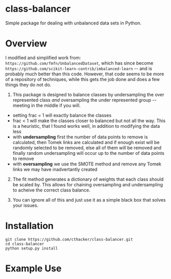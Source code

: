 # class-balancer
Simple package for dealing with unbalanced data sets in Python.

# Overview

I modified and simplified work from: `https://github.com/fmfn/UnbalancedDataset`, which has since
become `https://github.com/scikit-learn-contrib/imbalanced-learn` -- and is probably much better
than this code. However, that code seems to be more of a repository of techniques, while this gets the job done and does a few things they do not do.

1) This package is designed to balance classes by undersampling the over represented class *and*
oversampling the under represented group -- meeting in the middle if you will.
  - setting frac = 1 will exactly balance the classes
  - frac < 1 will make the classes closer to balanced but not all the way. This is a heuristic, that
    I found works well, in addition to modifying the data less
  - with **undersampling** first the number of data points to remove is calculated, then Tomek links
    are calculated and if enough exist will be randomly selected to be removed, else all of them
    will be removed and finally random undersampling will occur up to the number of data points to
    remove
  - with **oversampling** we use the SMOTE method and remove any Tomek links we may have
    inadvertantly created

2) The fit method generates a dictionary of weights that each class should be scaled by. This allows
for chaining oversampling and undersampling to acheive the correct class balance. 

3) You can ignore all of this and just use it as a simple black box that solves your issues.

# Installation

```
git clone https://github.com/cthacker/class-balancer.git
cd class-balancer
python setup.py install
```

# Example Use




